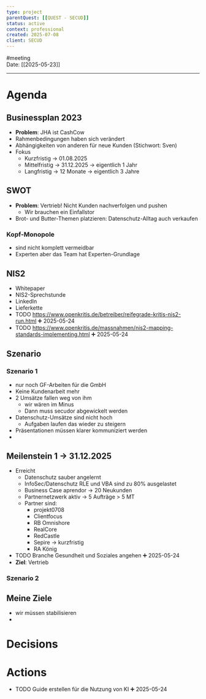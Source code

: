 ```yaml
---
type: project
parentQuest: [[QUEST - SECUD]]
status: active
context: professional
created: 2025-07-08
client: SECUD
---
```


#meeting  
Date: [[2025-05-23]]

---
# Agenda
## Businessplan 2023
- **Problem**: JHA ist CashCow
- Rahmenbedingungen haben sich verändert
- Abhängigkeiten von anderen für neue Kunden (Stichwort: Sven)
- Fokus
	- Kurzfristig -> 01.08.2025
	- Mittelfristig -> 31.12.2025 -> eigentlich 1 Jahr
	- Langfristig -> 12 Monate -> eigentlich 3 Jahre
## SWOT
- **Problem**: Vertrieb! Nicht Kunden nachverfolgen und pushen
	- Wir brauchen ein Einfallstor
- Brot- und Butter-Themen platzieren: Datenschutz-Alltag auch verkaufen
### Kopf-Monopole
- sind nicht komplett vermeidbar
- Experten aber das Team hat Experten-Grundlage
## NIS2
- Whitepaper
- NIS2-Sprechstunde
- LinkedIn
- Lieferkette
- TODO https://www.openkritis.de/betreiber/reifegrade-kritis-nis2-run.html ➕ 2025-05-24
- TODO https://www.openkritis.de/massnahmen/nis2-mapping-standards-implementing.html ➕ 2025-05-24
## Szenario
### Szenario 1 
- nur noch GF-Arbeiten für die GmbH
- Keine Kundenarbeit mehr
- 2 Umsätze fallen weg von ihm
	- wir wären im Minus
	- Dann muss secudor abgewickelt werden
- Datenschutz-Umsätze sind nicht hoch
	- Aufgaben laufen das wieder zu steigern
- Präsentationen müssen klarer kommuniziert werden
- 

## Meilenstein 1 -> 31.12.2025
- Erreicht
	- Datenschutz sauber angelernt
	- InfoSec/Datenschutz RLE und VBA sind zu 80% ausgelastet
	- Business Case aprendor -> 20 Neukunden
	- Partnernetzwerk aktiv -> 5 Aufträge > 5 MT
	- Partner sind:
		- projekt0708
		- Clientfocus
		- RB Omnishore
		- RealCore
		- RedCastle
		- Sepire -> kurzfristig
		- RA König
- TODO Branche Gesundheit und Soziales angehen ➕ 2025-05-24
- **Ziel**: Vertrieb 

### Szenario 2


## Meine Ziele
- wir müssen stabilisieren
- 


# Decisions


# Actions
- TODO Guide erstellen für die Nutzung von KI ➕ 2025-05-24

